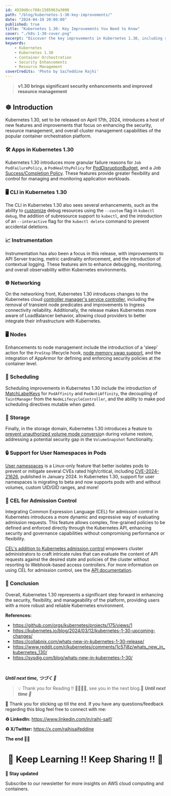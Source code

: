 ```yaml
---
id: 4920d0ccf88c1505963a3090
path: "/blog/kubernetes-1-30-key-improvements/"
date: "2024-04-19 20:00:00"
published: true
title: "Kubernetes 1.30: Key Improvements You Need to Know"
cover: "./k8s-1-30-cover.png"
excerpt: "Discover the key improvements in Kubernetes 1.30, including security enhancements, resource management, and more."
keywords:
    - Kubernetes
    - Kubernetes 1.30
    - Container Orchestration
    - Security Enhancements
    - Resource Management
coverCredits: 'Photo by Saifeddine Rajhi'
---
```


> **v1.30 brings significant security enhancements and improved resource management**

## ☸️ Introduction

Kubernetes 1.30, set to be released on April 17th, 2024, introduces a host of new features and improvements that focus on enhancing the security, resource management, and overall cluster management capabilities of the popular container orchestration platform.

### 🛠️ Apps in Kubernetes 1.30

Kubernetes 1.30 introduces more granular failure reasons for `Job PodFailurePolicy`, a `PodHealthyPolicy` for [PodDisruptionBudget](https://github.com/orgs/kubernetes/projects/175/views/1?filterQuery=sig%3A%22sig-apps%22+&pane=issue&itemId=50864904), and a Job [Success/Completion Policy](https://github.com/orgs/kubernetes/projects/175/views/1?filterQuery=sig%3A%22sig-apps%22+&pane=issue&itemId=51299612). These features provide greater flexibility and control for managing and monitoring application workloads.

### 🖥️ CLI in Kubernetes 1.30

The CLI in Kubernetes 1.30 also sees several enhancements, such as the ability to [customize](https://github.com/orgs/kubernetes/projects/175/views/1?filterQuery=sig%3A%22sig-cli%22+&pane=issue&itemId=50111976) debug resources using the `--custom` flag in `kubectl debug`, the addition of subresource support to `kubectl`, and the introduction of an `--interactive` flag for the `kubectl delete` command to prevent accidental deletions.

### 📈 Instrumentation

Instrumentation has also been a focus in this release, with improvements to API Server tracing, metric cardinality enforcement, and the introduction of contextual logging. These features aim to enhance debugging, monitoring, and overall observability within Kubernetes environments.

### 🌐 Networking

On the networking front, Kubernetes 1.30 introduces changes to the Kubernetes cloud [controller manager's service controller](https://github.com/orgs/kubernetes/projects/175/views/1?filterQuery=sig%3A%22sig-network%22+&pane=issue&itemId=50945844), including the removal of transient node predicates and improvements to Ingress connectivity reliability. Additionally, the release makes Kubernetes more aware of LoadBalancer behavior, allowing cloud providers to better integrate their infrastructure with Kubernetes.

### 🖥️ Nodes

Enhancements to node management include the introduction of a 'sleep' action for the `PreStop` lifecycle hook, [node memory swap support](https://github.com/kubernetes/enhancements/issues/2400), and the integration of AppArmor for defining and enforcing security policies at the container level.

### 📅 Scheduling

Scheduling improvements in Kubernetes 1.30 include the introduction of [MatchLabelKeys](https://github.com/orgs/kubernetes/projects/175/views/1?filterQuery=sig%3A%22sig-scheduling%22+&pane=issue&itemId=50057836) for `PodAffinity` and `PodAntiAffinity`, the decoupling of `TaintManager` from the `NodeLifecycleController`, and the ability to make pod scheduling directives mutable when gated.

### 💾 Storage

Finally, in the storage domain, Kubernetes 1.30 introduces a feature to [prevent unauthorized volume mode conversio](https://github.com/orgs/kubernetes/projects/175/views/1?filterQuery=sig%3A%22sig-storage%22+&pane=issue&itemId=50211943)n during volume restore, addressing a potential security gap in the `VolumeSnapshot` functionality.

### 🔒 Support for User Namespaces in Pods

[User namespaces](https://kubernetes.io/docs/concepts/workloads/pods/user-namespaces) is a Linux-only feature that better isolates pods to prevent or mitigate several CVEs rated high/critical, including [CVE-2024-21626](https://cve.mitre.org/cgi-bin/cvename.cgi?name=CVE-2024-21626), published in January 2024. In Kubernetes 1.30, support for user namespaces is migrating to beta and now supports pods with and without volumes, custom UID/GID ranges, and more!

### 📝 CEL for Admission Control

Integrating Common Expression Language (CEL) for admission control in Kubernetes introduces a more dynamic and expressive way of evaluating admission requests. This feature allows complex, fine-grained policies to be defined and enforced directly through the Kubernetes API, enhancing security and governance capabilities without compromising performance or flexibility.

[CEL's addition to Kubernetes admission control](https://github.com/kubernetes/enhancements/issues/3221) empowers cluster administrators to craft intricate rules that can evaluate the content of API requests against the desired state and policies of the cluster without resorting to Webhook-based access controllers. For more information on using CEL for admission control, see the [API documentation](https://kubernetes.io/docs/reference/access-authn-authz/validating-admission-policy/).

### 🏁 Conclusion

Overall, Kubernetes 1.30 represents a significant step forward in enhancing the security, flexibility, and manageability of the platform, providing users with a more robust and reliable Kubernetes environment.

**References:**

- https://github.com/orgs/kubernetes/projects/175/views/1
- https://kubernetes.io/blog/2024/03/12/kubernetes-1-30-upcoming-changes/
- https://collabnix.com/whats-new-in-kubernetes-1-30-release/
- https://www.reddit.com/r/kubernetes/comments/1c57j8z/whats_new_in_kubernetes_130/
- https://sysdig.com/blog/whats-new-in-kubernetes-1-30/

<br>

**_Until next time, つづく 🎉_**

> 💡 Thank you for Reading !! 🙌🏻😁📃, see you in the next blog.🤘  **_Until next time 🎉_**

🚀 Thank you for sticking up till the end. If you have any questions/feedback regarding this blog feel free to connect with me:

**♻️ LinkedIn:** https://www.linkedin.com/in/rajhi-saif/

**♻️ X/Twitter:** https://x.com/rajhisaifeddine

**The end ✌🏻**

<h1 align="center">🔰 Keep Learning !! Keep Sharing !! 🔰</h1>

**📅 Stay updated**

Subscribe to our newsletter for more insights on AWS cloud computing and containers.
